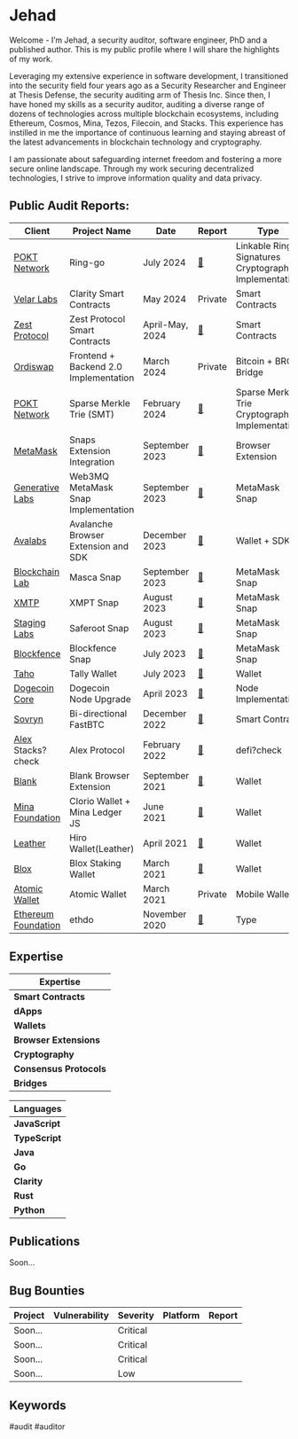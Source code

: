 # Jehad 


Welcome - I’m Jehad, a security auditor, software engineer, PhD and a published author. This is my public profile where I will share the highlights of my work. 

Leveraging my extensive experience in software development, I transitioned into the security field four years ago as a Security Researcher and Engineer at Thesis Defense, the security auditing arm of Thesis Inc.  Since then, I have honed my skills as a security auditor, auditing a diverse range of dozens of technologies across multiple blockchain ecosystems, including Ethereum, Cosmos, Mina, Tezos, Filecoin, and Stacks.  This experience has instilled in me the importance of continuous learning and staying abreast of the latest advancements in blockchain technology and cryptography.

I am passionate about safeguarding internet freedom and fostering a more secure online landscape.  Through my work securing decentralized technologies, I strive to improve information quality and data privacy.

## Public Audit Reports:

| Client	| Project Name	| Date	| Report	| Type      |Language |
|-----------|---------------|-------|-----------|-----------|---------|
| [POKT Network](https://www.pokt.network/)|	Ring-go |	July 2024|	[:page_facing_up:](PDFs/240704_Thesis_Defense-Pokt_Network_ring-go_Security_Audit_Report.pdf)	| Linkable Ring Signatures Cryptographic Implementation|Go |
|[Velar Labs](https://www.velar.co/)	|Clarity Smart Contracts	|May 2024	| Private |	 Smart Contracts| Clarity |
|[Zest Protocol](https://www.zestprotocol.com/)	|Zest Protocol Smart Contracts	| April-May, 2024|	[:page_facing_up:](https://github.com/Thesis-Defense/Security-Audit-Reports/blob/main/PDFs/240509_Thesis_Defense-Zest_Protocol_Smart_Contracts_Security_Audit_Report.pdf)	|  Smart Contracts | Clarity|
|[Ordiswap](https://ordiswap.fi/)| 	Frontend + Backend 2.0 Implementation |	March 2024 |	Private |	Bitcoin + BRC Bridge | TypeScript/JavaScript|
|[POKT Network](https://www.pokt.network/)	| Sparse Merkle Trie (SMT)|	February 2024 |	[:page_facing_up:](https://github.com/Thesis-Defense/Security-Audit-Reports/blob/main/PDFs/240612_Thesis_Defense-Pokt_Network_Sparse_Merkel_Trie_Security_Audit_Report.pdf)	| Sparse Merkle Trie Cryptographic Implementation| Go |
|[MetaMask](https://metamask.io/) |Snaps Extension Integration|September 2023|[:page_facing_up:](audits/Metamask_Snaps_Extension_Integration_Final_Audit_Report_Least_Authority.pdf)|Browser Extension|Javascript|
|[Generative Labs](https://www.generativelabs.co/) |Web3MQ MetaMask Snap Implementation | September 2023 | [:page_facing_up:](audits/Generative_Labs_Web3MQ_Snap_Final_Audit_Report_Least_Authority.pdf)|MetaMask Snap|Javascript|
|[Avalabs](https://www.avalabs.org/) |Avalanche Browser Extension and SDK | December 2023|[:page_facing_up:](audits/151223_Ava-Labs_Avalanche-BrowserExtension-and_SDK-3rd-Review_Final-Audit-Report.pdf)|Wallet + SDK| JavaScript?check|
|[Blockchain Lab](https://www.blockchainlab.com/) |Masca Snap|September 2023|[:page_facing_up:](audits/Blockchain_Lab_Masca_MetaMask_Snap_Final_Audit_Report_Least_Authority.pdf)|MetaMask Snap|Javascript|
|[XMTP](https://xmtp.org/)|XMPT Snap|August 2023|[:page_facing_up:]()|MetaMask Snap|Javascript|
|[Staging Labs](https://www.staginglabs.io/) | Saferoot Snap| August 2023|[:page_facing_up:](audits/Staging_Labs_Saferoot_Snap_Final_Audit_Report_Least-Authority.pdf)|MetaMask Snap|Javascript|
|[Blockfence](https://blockfence.io/) |Blockfence Snap|July 2023|[:page_facing_up:](audits/Blockfence_Metamask_Snap_Final_Audit_Report_Least_Authority.pdf)|MetaMask Snap|Javascript|
[Taho](https://taho.xyz/) |Tally Wallet |July 2023|[:page_facing_up:](audits/Thesis_Taho_Wallet_Extension_Final_Audit_Report_Least-Authority.pdf)|Wallet|JS|
|[Dogecoin Core](https://dogecoincore.com/) |Dogecoin Node Upgrade|April 2023|[:page_facing_up:](audits/audits/Dogecoin_Node_Upgrade_Final_Audit_Repor_April23_Least_Authority.pdf)|Node Implementation|Go?check|
|[Sovryn](https://sovryn.com/) | Bi-directional FastBTC |December 2022|[:page_facing_up:](audits/LeastAuthority_Sovryn_Bi-directional_FastBTC_Final_Audit_Report.pdf)|Smart Contract|Solidity|
|[Alex](https://www.alexgo.io/) Stacks?check | Alex Protocol |February 2022|[:page_facing_up:](audits/LeastAuthority_ALEX_Protocol_Smart_Contracts_Final_Audit_Report.pdf)|defi?check|Clarity|
|[Blank](https://blockwallet.io/)|Blank Browser Extension|September 2021|[:page_facing_up:](audits/210922_Blank_Blank-Wallet-Browser-Extension_Final-Audit-Report.pdf)|Wallet|JS|
|[Mina Foundation](https://www.minafoundation.com/)|Clorio Wallet + Mina Ledger JS |June 2021|[:page_facing_up:](audits/LeastAuthority_Mina_Foundation_Clorio_Wallet_Mina_Ledger_JS_Final_Audit_Report.pdf)| Wallet|Javascript|
|[Leather](https://leather.io/) | Hiro Wallet(Leather)|April 2021|[:page_facing_up:](audits/LeastAuthority_Hiro_Stacks_Wallet_Extension_Final_Audit_Report.pdf)|Wallet|JavaScript|
|[Blox](https://www.bloxstaking.com/)|Blox Staking Wallet |March 2021|[:page_facing_up:](audits/LeastAuthority_Blox_Staking_Wallet_Final_Audit_Report.pdf)|Wallet|JavaScript|
|[Atomic Wallet](https://atomicwallet.io/)|Atomic Wallet |March 2021|Private|Mobile Wallet|Javascript|
|[Ethereum Foundation](https://ethereum.org/en/foundation/) |ethdo|November 2020|[:page_facing_up:](audits/LeastAuthority_Ethereum_Foundation_ethdo_Audit_Report.pdf)|Type|Language|


## Expertise

| Expertise           | 
| ------------------- | 
| **Smart Contracts**    | 
| **dApps** | 
| **Wallets** | 
| **Browser Extensions**     |
| **Cryptography**     |
| **Consensus Protocols**     |
| **Bridges**     | 

| Languages           | 
| ------------------- | 
| **JavaScript**    | 
| **TypeScript** | 
| **Java** | 
| **Go**     | 
| **Clarity**     | 
| **Rust**     |
| **Python**     |  



## Publications

Soon...

## Bug Bounties

| Project | Vulnerability | Severity | Platform | Report |
| ------- | ------------- | -------- | -------- | ------ |
| Soon... |               | Critical |          |        |
| Soon... |               | Critical |          |        |
| Soon... |               | Critical |          |        |
| Soon... |               | Low      |          |        |


## Keywords

#audit #auditor

